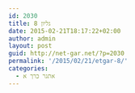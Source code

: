 ```yaml
---
id: 2030
title: גליון 8
date: 2015-02-21T18:17:22+02:00
author: admin
layout: post
guid: http://net-gar.net/?p=2030
permalink: '/2015/02/21/etgar-8/'
categories:
  - אתגר כרך א
---
```

